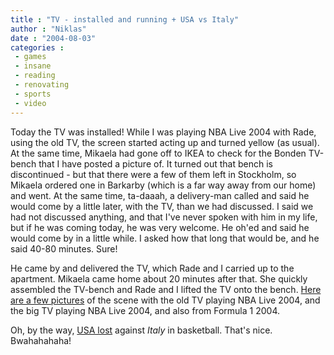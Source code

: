 ```yaml
---
title : "TV - installed and running + USA vs Italy"
author : "Niklas"
date : "2004-08-03"
categories : 
 - games
 - insane
 - reading
 - renovating
 - sports
 - video
---
```


Today the TV was installed! While I was playing NBA Live 2004 with Rade, using the old TV, the screen started acting up and turned yellow (as usual). At the same time, Mikaela had gone off to IKEA to check for the Bonden TV-bench that I have posted a picture of. It turned out that bench is discontinued - but that there were a few of them left in Stockholm, so Mikaela ordered one in Barkarby (which is a far way away from our home) and went. At the same time, ta-daaah, a delivery-man called and said he would come by a little later, with the TV, than we had discussed. I said we had not discussed anything, and that I've never spoken with him in my life, but if he was coming today, he was very welcome. He oh'ed and said he would come by in a little while. I asked how that long that would be, and he said 40-80 minutes. Sure!

He came by and delivered the TV, which Rade and I carried up to the apartment. Mikaela came home about 20 minutes after that. She quickly assembled the TV-bench and Rade and I lifted the TV onto the bench. [Here are a few pictures](https://niklasblog.com/bilder/2004-08-03-tv) of the scene with the old TV playing NBA Live 2004, and the big TV playing NBA Live 2004, and also from Formula 1 2004.

Oh, by the way, [USA lost](http://sports.espn.go.com/oly/summer04/basketball/news/story?id=1851520) against _Italy_ in basketball. That's nice. Bwahahahaha!
